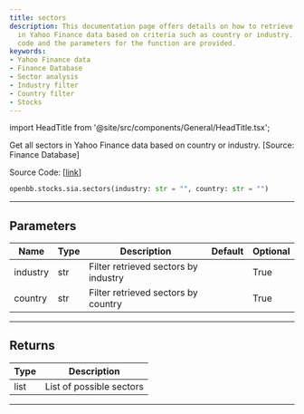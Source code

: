 ```yaml
---
title: sectors
description: This documentation page offers details on how to retrieve all sectors
  in Yahoo Finance data based on criteria such as country or industry. The source
  code and the parameters for the function are provided.
keywords:
- Yahoo Finance data
- Finance Database
- Sector analysis
- Industry filter
- Country filter
- Stocks
---
```


import HeadTitle from '@site/src/components/General/HeadTitle.tsx';

<HeadTitle title="stocks.sia.sectors - Reference | OpenBB SDK Docs" />

Get all sectors in Yahoo Finance data based on country or industry. [Source: Finance Database]

Source Code: [[link](https://github.com/OpenBB-finance/OpenBBTerminal/tree/main/openbb_terminal/stocks/sector_industry_analysis/financedatabase_model.py#L44)]

```python
openbb.stocks.sia.sectors(industry: str = "", country: str = "")
```

---

## Parameters

| Name | Type | Description | Default | Optional |
| ---- | ---- | ----------- | ------- | -------- |
| industry | str | Filter retrieved sectors by industry |  | True |
| country | str | Filter retrieved sectors by country |  | True |


---

## Returns

| Type | Description |
| ---- | ----------- |
| list | List of possible sectors |
---
